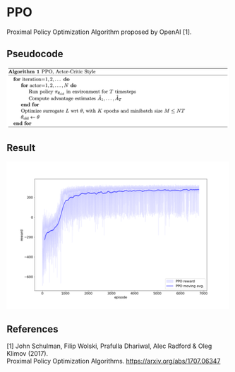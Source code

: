 # PPO

Proximal Policy Optimization Algorithm proposed by OpenAI [1].

## Pseudocode

![pseudocode](../../../assets/ppo_pseudocode.png)

## Result

![result](assets/result.png)

## References

[1] John Schulman, Filip Wolski, Prafulla Dhariwal, Alec Radford & Oleg Klimov (2017). \
Proximal Policy Optimization Algorithms. https://arxiv.org/abs/1707.06347
